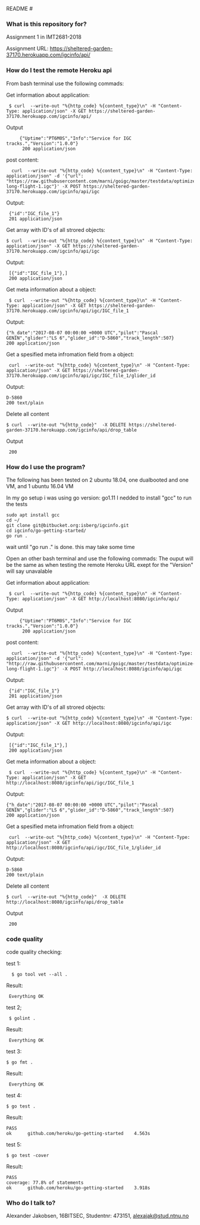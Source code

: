  README #

### What is this repository for? ###
Assignment 1 in IMT2681-2018

Assignment URL: https://sheltered-garden-37170.herokuapp.com/igcinfo/api/

### How do I test the remote Heroku api ###

From bash terminal use the following commads:

Get information about application:

     $ curl  --write-out "%{http_code} %{content_type}\n" -H "Content-Type: application/json" -X GET https://sheltered-garden-37170.herokuapp.com/igcinfo/api/
     
Output
	     
         {"Uptime":"PT6M0S","Info":"Service for IGC tracks.","Version":"1.0.0"}
          200 application/json

post content:

      curl  --write-out "%{http_code} %{content_type}\n" -H "Content-Type: application/json" -d '{"url": "https://raw.githubusercontent.com/marni/goigc/master/testdata/optimize-long-flight-1.igc"}' -X POST https://sheltered-garden-37170.herokuapp.com/igcinfo/api/igc

Output:
     
     {"id":"IGC_file_1"}
     201 application/json
     
Get array with ID's of all strored objects:

    $ curl  --write-out "%{http_code} %{content_type}\n" -H "Content-Type: application/json" -X GET https://sheltered-garden-37170.herokuapp.com/igcinfo/api/igc

Output:
     
     [{"id":"IGC_file_1"},]
     200 application/json
     
Get meta information about a object:

     $ curl  --write-out "%{http_code} %{content_type}\n" -H "Content-Type: application/json" -X GET https://sheltered-garden-37170.herokuapp.com/igcinfo/api/igc/IGC_file_1

Output:

    {"h_date":"2017-08-07 00:00:00 +0000 UTC","pilot":"Pascal GENIN","glider":"LS 6","glider_id":"D-5860","track_length":507}
    200 application/json
     
Get a spesified meta infromation field from a object:

     curl  --write-out "%{http_code} %{content_type}\n" -H "Content-Type: application/json" -X GET https://sheltered-garden-37170.herokuapp.com/igcinfo/api/igc/IGC_file_1/glider_id

Output:

    D-5860
    200 text/plain


Delete all content 

    $ curl  --write-out "%{http_code}"  -X DELETE https://sheltered-garden-37170.herokuapp.com/igcinfo/api/drop_table
    
Output
    
     200

### How do I use the program? ###
The following has been tested on 2 ubuntu 18.04, one dualbooted and one VM, and 1 ubuntu 16.04 VM

In my go setup i was using go version: go1.11
I nedded to install "gcc" to run the tests

	sudo apt install gcc
	cd ~/
	git clone git@bitbucket.org:isberg/igcinfo.git
	cd igcinfo/go-getting-started/
	go run .
	
wait until "go run ." is done. this may take some time
	
Open an other bash terminal and use the following commads:
The ouput will be the same as when testing the remote Heroku URL exept for the "Version" will say unavalable


Get information about application:

     $ curl  --write-out "%{http_code} %{content_type}\n" -H "Content-Type: application/json" -X GET http://localhost:8080/igcinfo/api/
     
Output
	     
         {"Uptime":"PT6M0S","Info":"Service for IGC tracks.","Version":"1.0.0"}
          200 application/json

post content:

      curl  --write-out "%{http_code} %{content_type}\n" -H "Content-Type: application/json" -d '{"url": "http://raw.githubusercontent.com/marni/goigc/master/testdata/optimize-long-flight-1.igc"}' -X POST http://localhost:8080/igcinfo/api/igc

Output:
     
     {"id":"IGC_file_1"}
     201 application/json
     
Get array with ID's of all strored objects:

    $ curl  --write-out "%{http_code} %{content_type}\n" -H "Content-Type: application/json" -X GET http://localhost:8080/igcinfo/api/igc

Output:
     
     [{"id":"IGC_file_1"},]
     200 application/json
     
Get meta information about a object:

     $ curl  --write-out "%{http_code} %{content_type}\n" -H "Content-Type: application/json" -X GET http://localhost:8080/igcinfo/api/igc/IGC_file_1

Output:

    {"h_date":"2017-08-07 00:00:00 +0000 UTC","pilot":"Pascal GENIN","glider":"LS 6","glider_id":"D-5860","track_length":507}
    200 application/json
     
Get a spesified meta infromation field from a object:

     curl  --write-out "%{http_code} %{content_type}\n" -H "Content-Type: application/json" -X GET http://localhost:8080/igcinfo/api/igc/IGC_file_1/glider_id

Output:

    D-5860
    200 text/plain


Delete all content 

    $ curl  --write-out "%{http_code}"  -X DELETE http://localhost:8080/igcinfo/api/drop_table
    
Output
    
     200



### code quality ###

code quality checking:

test 1:  

      $ go tool vet --all .
Result:

     Everything OK

test 2;

     $ golint .
     
Result:

     Everything OK 
     
test 3:

    $ go fmt . 

Result:

     Everything OK
     
test 4:

    $ go test .
    
Result:

    PASS
    ok  	github.com/heroku/go-getting-started	4.563s
     
test 5:
     
    $ go test -cover

Result:
    
    PASS
    coverage: 77.8% of statements
    ok  	github.com/heroku/go-getting-started	3.918s
      
### Who do I talk to? ###
Alexander Jakobsen, 16BITSEC, Studentnr: 473151, alexajak@stud.ntnu.no